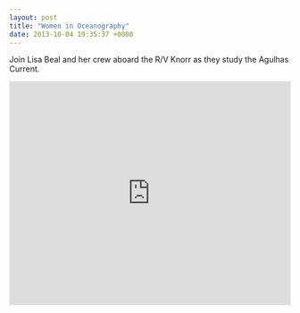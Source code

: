 ```yaml
---
layout: post
title: "Women in Oceanography"
date: 2013-10-04 19:35:37 +0000
---
```

Join Lisa Beal and her crew aboard the R/V Knorr as they study the Agulhas
Current.

<iframe width="100%" height="400px" src="https://www.youtube.com/embed/grIZ4s4ohgs?rel=0" frameborder="0" allowfullscreen=""></iframe>
